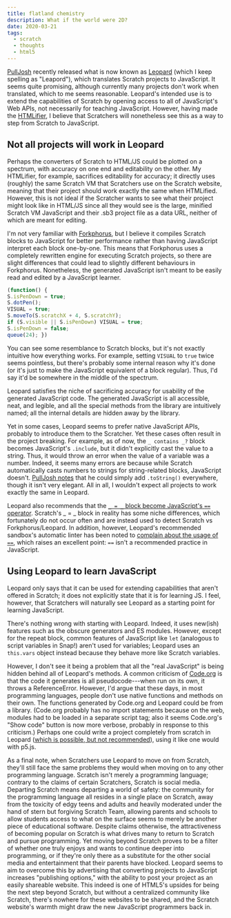 ```yaml
---
title: flatland chemistry
description: What if the world were 2D?
date: 2020-03-21
tags:
  - scratch
  - thoughts
  - html5
---
```


[PullJosh](https://scratch.mit.edu/users/PullJosh/) recently released what is now known as [Leopard](https://leopardjs.now.sh/) (which I keep spelling as "Leapord"), which translates Scratch projects to JavaScript. It seems quite promising, although currently many projects don't work when translated, which to me seems reasonable. Leopard's intended use is to extend the capabilities of Scratch by opening access to all of JavaScript's Web APIs, not necessarily for teaching JavaScript. However, having made the [HTMLifier](https://sheeptester.github.io/htmlifier/), I believe that Scratchers will nonetheless see this as a way to step from Scratch to JavaScript.

## Not all projects will work in Leopard

Perhaps the converters of Scratch to HTML/JS could be plotted on a spectrum, with accuracy on one end and editability on the other. My HTMLifier, for example, sacrifices editability for accuracy; it directly uses (roughly) the same Scratch VM that Scratchers use on the Scratch website, meaning that their project should work exactly the same when HTMLified. However, this is not ideal if the Scratcher wants to see what their project might look like in HTML/JS since all they would see is the large, minified Scratch VM JavaScript and their .sb3 project file as a data URL, neither of which are meant for editing.

I'm not very familiar with [Forkphorus](https://forkphorus.github.io/), but I believe it compiles Scratch blocks to JavaScript for better performance rather than having JavaScript interpret each block one-by-one. This means that Forkphorus uses a completely rewritten engine for executing Scratch projects, so there are slight differences that could lead to slightly different behaviours in Forkphorus. Nonetheless, the generated JavaScript isn't meant to be easily read and edited by a JavaScript learner.

```js
(function() {
S.isPenDown = true;
S.dotPen();
VISUAL = true;
S.moveTo(S.scratchX + 4, S.scratchY);
if (S.visible || S.isPenDown) VISUAL = true;
S.isPenDown = false;
queue(24); })
```

You can see some resemblance to Scratch blocks, but it's not exactly intuitive how everything works. For example, setting `VISUAL` to `true` twice seems pointless, but there's probably some internal reason why it's done (or it's just to make the JavaScript equivalent of a block regular). Thus, I'd say it'd be somewhere in the middle of the spectrum.

Leopard satisfies the niche of sacrificing accuracy for usability of the generated JavaScript code. The generated JavaScript is all accessible, neat, and legible, and all the special methods from the library are intuitively named; all the internal details are hidden away by the library.

Yet in some cases, Leopard seems to prefer native JavaScript APIs, probably to introduce them to the Scratcher. Yet these cases often result in the project breaking. For example, as of now, the `_ contains _?` block becomes JavaScript's `.include`, but it didn't explicitly cast the value to a string. Thus, it would throw an error when the value of a variable was a number. Indeed, it seems many errors are because while Scratch automatically casts numbers to strings for string-related blocks, JavaScript doesn't. [PullJosh notes](https://scratch.mit.edu/discuss/post/4194496/) that he could simply add `.toString()` everywhere, though it isn't very elegant. All in all, I wouldn't expect all projects to work exactly the same in Leopard.

Leopard also recommends that the [`_ = _` block become JavaScript's `==` operator](https://leopardjs.now.sh/translations/operators). Scratch's _ = _ block in reality has some niche differences, which fortunately do not occur often and are instead used to detect Scratch vs Forkphorus/Leopard. In addition, however, Leopard's recommended sandbox's automatic linter has been noted to [complain about the usage of `==`](https://scratch.mit.edu/discuss/post/4194073/), which raises an excellent point: `==` isn't a recommended practice in JavaScript.

## Using Leopard to learn JavaScript

Leopard only says that it can be used for extending capabilities that aren't offered in Scratch; it does not explicitly state that it is for learning JS. I feel, however, that Scratchers will naturally see Leopard as a starting point for learning JavaScript.

There's nothing wrong with starting with Leopard. Indeed, it uses new(ish) features such as the obscure generators and ES modules. However, except for the repeat block, common features of JavaScript like `let` (analogous to script variables in Snap!) aren't used for variables; Leopard uses an `this.vars` object instead because they behave more like Scratch variables.

However, I don't see it being a problem that all the "real JavaScript" is being hidden behind all of Leopard's methods. A common criticism of [Code.org](EEEEEEE) is that the code it generates is all pseudocode---when run on its own, it throws a ReferenceError. However, I'd argue that these days, in most programming languages, people don't use native functions and methods on their own. The functions generated by Code.org and Leopard could be from a library. (Code.org probably has no import statements because on the web, modules had to be loaded in a separate script tag; also it seems Code.org's "Show code" button is now more verbose, probably in response to this criticism.) Perhaps one could write a project completely from scratch in Leopard ([which is possible, but not recommended](https://scratch.mit.edu/discuss/post/4196264/)), using it like one would with p5.js.

As a final note, when Scratchers use Leopard to move on from Scratch, they'll still face the same problems they would when moving on to any other programming language. Scratch isn't merely a programming language; contrary to the claims of certain Scratchers, Scratch is social media. Departing Scratch means departing a world of safety: the community for the programming language all resides in a single place on Scratch, away from the toxicity of edgy teens and adults and heavily moderated under the hand of stern but forgiving Scratch Team, allowing parents and schools to allow students access to what on the surface seems to merely be another piece of educational software. Despite claims otherwise, the attractiveness of becoming popular on Scratch is what drives many to return to Scratch and pursue programming. Yet moving beyond Scratch proves to be a filter of whether one truly enjoys and wants to continue deeper into programming, or if they're only there as a substitute for the other social media and entertainment that their parents have blocked. Leopard seems to aim to overcome this by advertising that converting projects to JavaScript increases "publishing options," with the ability to post your project as an easily shareable website. This indeed is one of HTML5's upsides for being the next step beyond Scratch, but without a centralized community like Scratch, there's nowhere for these websites to be shared, and the Scratch website's warmth might draw the new JavaScript programmers back in.
